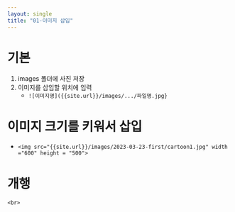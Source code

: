 ```yaml
---
layout: single
title: "01-이미지 삽입" 
---
```



# 기본
1. images 폴더에 사진 저장
2. 이미지를 삽입할 위치에 입력
	- `![이미지명]({{site.url}}/images/.../파일명.jpg}`


# 이미지 크기를 키워서 삽입
- `<img src="{{site.url}}/images/2023-03-23-first/cartoon1.jpg" width ="600" height = "500">`


# 개행
`<br>`